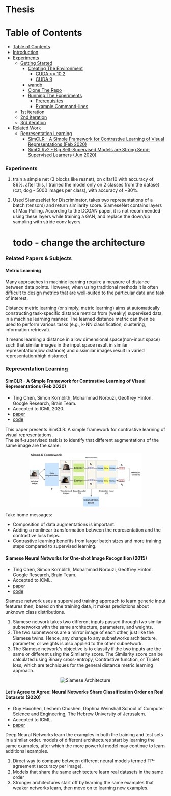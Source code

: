 # Thesis

# Table of Contents

- [Table of Contents](#table-of-contents)
- [Introduction](#introduction)
- [Experiments](#experiments)
  - [Getting Started](#getting-started)
    - [Creating The Environment](#creating-the-environment)
      - [CUDA >= 10.2](#cuda--102)
      - [CUDA 9](#cuda-9)
    - [wandb](#wandb)
    - [Clone The Repo](#clone-the-repo)
    - [Running The Experiments](#running-the-experiments)
      - [Prerequisites](#prerequisites)
      - [Example Command-lines](#example-command-lines)
  - [1st iteration](#1st-iteration)
  - [2nd iteration](#2nd-iteration)
  - [3rd iteration](#3rd-iteration)
- [Related Work](#related-work)
  - [Representation Learning](#representation-learning)
    - [SimCLR - A Simple Framework for Contrastive Learning of Visual Representations (Feb 2020)](#simclr---a-simple-framework-for-contrastive-learning-of-visual-representations-feb-2020)
    - [SimCLRv2 - Big Self-Supervised Models are Strong Semi-Supervised Learners (Jun 2020)](#simclrv2---big-self-supervised-models-are-strong-semi-supervised-learners-jun-2020)


### Experiments
1. train a simple net (3 blocks like resnet), on cifar10 with accuracy of 86%. 
after this, I trained the model only on 2 classes from the dataset (cat, dog - 5000 images per class), with accuracy of ~80%.

2. Used SiameseNet for Discriminator, takes two representations of a batch (tensors) and return similarity score. SiameseNet contains layers of Max Polling.
   According to the DCGAN paper, it is not recommended using these layers while training a GAN, and replace the down/up sampling with stride conv layers.
   # todo - change the architecture


### Related Papers & Subjects

#### Metric Learninig
Many approaches in machine learning require a measure of distance between data points. However, when using traditional methods it is often difficult to design metrics that are well-suited to the particular data and task of interest.

Distance metric learning (or simply, metric learning) aims at automatically constructing task-specific distance metrics from (weakly) supervised data, in a machine learning manner. The learned distance metric can then be used to perform various tasks (e.g., k-NN classification, clustering, information retrieval).

It means learning a distance in a low dimensional space(non-input space) such that similar images in the input space result in similar representation(low distance) and dissimilar images result in varied representation(high distance).

### Representation Learning

#### SimCLR - A Simple Framework for Contrastive Learning of Visual Representations (Feb 2020)

- Ting Chen, Simon Kornblith, Mohammad Norouzi, Geoffrey Hinton.  
  Google Research, Brain Team.
- Accepted to ICML 2020.
- [paper](https://arxiv.org/pdf/2002.05709.pdf)
- [code](https://github.com/google-research/simclr)

This paper presents SimCLR: A simple framework for contrastive learning of visual representations. \
The self-supervised task is to identify that different augmentations of the same image are the same.

<p align="center">
<img src="images/simclr_architecture.png" alt="SimCLR Architecture" width="70%"/>
</p>

Take home messages:

- Composition of data augmentations is important.
- Adding a nonlinear transformation between the representation and the contrastive loss helps.
- Contrastive learning benefits from larger batch sizes and more training steps compared to supervised learning.

#### Siamese Neural Networks for One-shot Image Recognition (2015)

- Ting Chen, Simon Kornblith, Mohammad Norouzi, Geoffrey Hinton.
  Google Research, Brain Team.
- Accepted to ICML.
- [paper](https://www.cs.cmu.edu/~rsalakhu/papers/oneshot1.pdf)
- [code](https://github.com/fangpin/siamese-pytorch)

Siamese network uses a supervised training approach to learn generic input features then, based on the training data, it makes predictions about unknown class distributions.

1. Siamese network takes two different inputs passed through two similar subnetworks with the same architecture, parameters, and weights.
2. The two subnetworks are a mirror image of each other, just like the Siamese twins. Hence, any change to any subnetworks architecture, parameter, or weights is also applied to the other subnetwork.
3. The Siamese network's objective is to classify if the two inputs are the same or different using the Similarity score. 
  The Similarity score can be calculated using Binary cross-entropy, Contrastive function, or Triplet loss, which are techniques for the general distance metric learning approach.
  

<p align="center">
<img src="images/siam_arc.jpeg" alt="Siamese Architecture" width="70%"/>
</p>


#### Let’s Agree to Agree: Neural Networks Share Classification Order on Real Datasets (2020)

- Guy Hacohen, Leshem Choshen, Daphna Weinshall 
  School of Computer Science and Engineering, The Hebrew University of Jerusalem.
- Accepted to ICML.
- [paper](https://arxiv.org/pdf/1905.10854.pdf)

Deep Neural Networks learn the examples in both the training and test sets in a similar order.
models of different architectures start by learning the same examples,
after which the more powerful model may continue to learn additional examples.

1. Direct way to compare between different neural models termed TP-agreement (accuracy per image).
2. Models that share the same architecture learn real datasets in the same order
3. Stronger architectures start off by learning the same examples that weaker networks learn, then move on to learning new examples.


